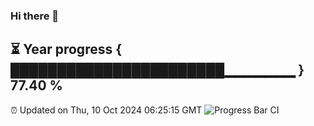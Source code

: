 ### Hi there 👋
⏳ Year progress { ███████████████████████▁▁▁▁▁▁▁ } 77.40 %
---
⏰ Updated on Thu, 10 Oct 2024 06:25:15 GMT
![Progress Bar CI](https://github.com/liununu/liununu/workflows/Progress%20Bar%20CI/badge.svg)
